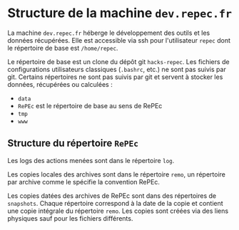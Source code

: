 # Structure de la machine `dev.repec.fr`

La machine `dev.repec.fr` héberge le développement des outils et les données récupérées. Elle est accessible via ssh pour l'utilisateur `repec` dont le répertoire de base est `/home/repec`.

Le répertoire de base est un clone du dépôt git `hacks-repec`. Les fichiers de configurations utilisateurs classiques (`.bashrc`, etc.) ne sont pas suivis par git. Certains répertoires ne sont pas suivis par git et servent à stocker les données, récupérées ou calculées :

- `data`
- `RePEc` est le répertoire de base au sens de RePEc
- `tmp`
- `www`

## Structure du répertoire `RePEc`

Les logs des actions menées sont dans le répertoire `log`.

Les copies locales des archives sont dans le répertoire `remo`, un répertoire par archive comme le spécifie la convention RePEc.

Les copies datées des archives de RePEc sont dans des répertoires de `snapshots`. Chaque répertoire correspond à la date de la copie et contient une copie intégrale du répertoire `remo`. Les copies sont créées via des liens physiques sauf pour les fichiers différents.
